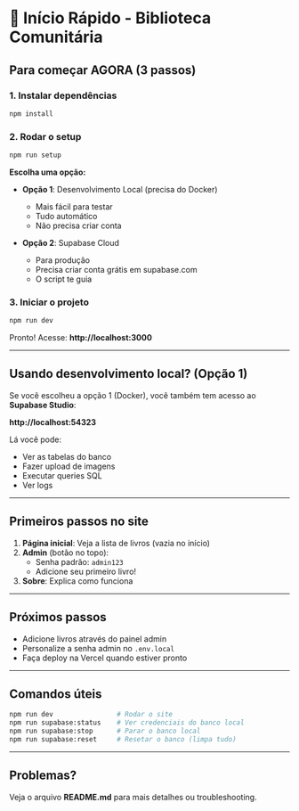 # 🚀 Início Rápido - Biblioteca Comunitária

## Para começar AGORA (3 passos)

### 1. Instalar dependências
```bash
npm install
```

### 2. Rodar o setup
```bash
npm run setup
```

**Escolha uma opção:**
- **Opção 1**: Desenvolvimento Local (precisa do Docker)
  - Mais fácil para testar
  - Tudo automático
  - Não precisa criar conta

- **Opção 2**: Supabase Cloud
  - Para produção
  - Precisa criar conta grátis em supabase.com
  - O script te guia

### 3. Iniciar o projeto
```bash
npm run dev
```

Pronto! Acesse: **http://localhost:3000**

---

## Usando desenvolvimento local? (Opção 1)

Se você escolheu a opção 1 (Docker), você também tem acesso ao **Supabase Studio**:

**http://localhost:54323**

Lá você pode:
- Ver as tabelas do banco
- Fazer upload de imagens
- Executar queries SQL
- Ver logs

---

## Primeiros passos no site

1. **Página inicial**: Veja a lista de livros (vazia no início)
2. **Admin** (botão no topo):
   - Senha padrão: `admin123`
   - Adicione seu primeiro livro!
3. **Sobre**: Explica como funciona

---

## Próximos passos

- Adicione livros através do painel admin
- Personalize a senha admin no `.env.local`
- Faça deploy na Vercel quando estiver pronto

---

## Comandos úteis

```bash
npm run dev                # Rodar o site
npm run supabase:status    # Ver credenciais do banco local
npm run supabase:stop      # Parar o banco local
npm run supabase:reset     # Resetar o banco (limpa tudo)
```

---

## Problemas?

Veja o arquivo **README.md** para mais detalhes ou troubleshooting.
